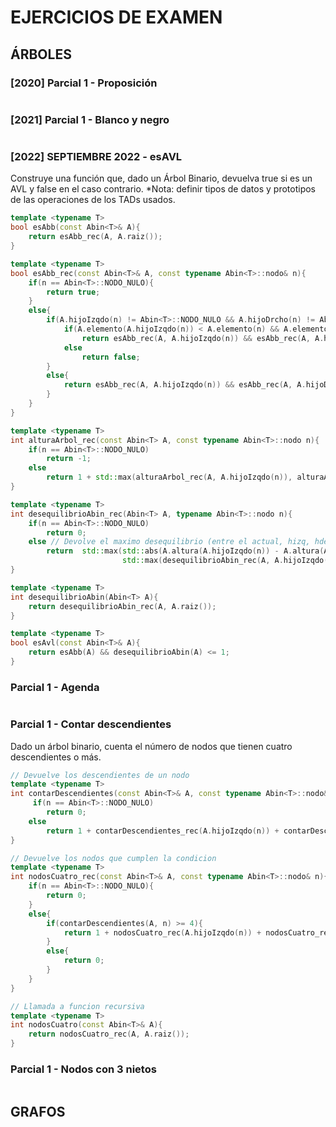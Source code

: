 # EJERCICIOS DE EXAMEN

## ÁRBOLES

### [2020] Parcial 1 - Proposición

```cpp

```

### [2021] Parcial 1 - Blanco y negro

```cpp

```

### [2022] SEPTIEMBRE 2022 - esAVL

Construye una función que, dado un Árbol Binario, devuelva true si es un AVL y false en el caso contrario.
*Nota: definir tipos de datos y prototipos de las operaciones de los TADs usados.

```cpp
template <typename T>
bool esAbb(const Abin<T>& A){
    return esAbb_rec(A, A.raiz());
}

template <typename T>
bool esAbb_rec(const Abin<T>& A, const typename Abin<T>::nodo& n){
    if(n == Abin<T>::NODO_NULO){
        return true;
    }
    else{
        if(A.hijoIzqdo(n) != Abin<T>::NODO_NULO && A.hijoDrcho(n) != Abin<T>::NODO_NULO){
            if(A.elemento(A.hijoIzqdo(n)) < A.elemento(n) && A.elemento(A.hijoDrch(n)) > A.elemento(n))
                return esAbb_rec(A, A.hijoIzqdo(n)) && esAbb_rec(A, A.hijoDrcho(n));
            else
                return false;
        }
        else{
            return esAbb_rec(A, A.hijoIzqdo(n)) && esAbb_rec(A, A.hijoDrcho(n));
        }
    }
}

template <typename T>
int alturaArbol_rec(const Abin<T> A, const typename Abin<T>::nodo n){
    if(n == Abin<T>::NODO_NULO)
        return -1;
    else
        return 1 + std::max(alturaArbol_rec(A, A.hijoIzqdo(n)), alturaArbol_rec(A, A.hijoDrcho(n)));
}

template <typename T>
int desequilibrioAbin_rec(Abin<T> A, typename Abin<T>::nodo n){
    if(n == Abin<T>::NODO_NULO)
        return 0;
    else // Devolve el maximo desequilibrio (entre el actual, hizq, hder)
        return  std::max(std::abs(A.altura(A.hijoIzqdo(n)) - A.altura(A.hijoDrcho(n))),
                         std::max(desequilibrioAbin_rec(A, A.hijoIzqdo(n)), desequilibrioAbin_rec(A, A.hijoDrcho(n))));
}

template <typename T>
int desequilibrioAbin(Abin<T> A){
    return desequilibrioAbin_rec(A, A.raiz());
}

template <typename T>
bool esAvl(const Abin<T>& A){
    return esAbb(A) && desequilibrioAbin(A) <= 1;
}
```

### Parcial 1 - Agenda

```cpp

```

### Parcial 1 - Contar descendientes

Dado un árbol binario, cuenta el número de nodos que tienen cuatro descendientes o más.

```cpp
// Devuelve los descendientes de un nodo
template <typename T>
int contarDescendientes(const Abin<T>& A, const typename Abin<T>::nodo& n){
     if(n == Abin<T>::NODO_NULO)
        return 0;
    else
        return 1 + contarDescendientes_rec(A.hijoIzqdo(n)) + contarDescendientes_rec(A.hijoDrcho(n));
}

// Devuelve los nodos que cumplen la condicion
template <typename T>
int nodosCuatro_rec(const Abin<T>& A, const typename Abin<T>::nodo& n){
    if(n == Abin<T>::NODO_NULO){
        return 0;
    }
    else{
        if(contarDescendientes(A, n) >= 4){
            return 1 + nodosCuatro_rec(A.hijoIzqdo(n)) + nodosCuatro_rec(A.hijoDercho(n));
        }
        else{
            return 0;
        }
    }
}

// Llamada a funcion recursiva
template <typename T>
int nodosCuatro(const Abin<T>& A){
    return nodosCuatro_rec(A, A.raiz());
}
```

### Parcial 1 - Nodos con 3 nietos

```cpp

```

## GRAFOS
